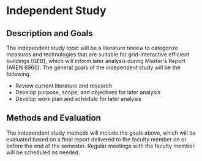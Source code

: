 # Independent Study

## Description and Goals

The independent study topic will be a literature review to categorize measures and technologies that are suitable for grid-interactive efficient buildings (GEB), which will inform later analysis during Master's Report (AREN 6960). The general goals of the independent study will be the following.

* Review current literature and research
* Develop purpose, scope, and objectives for later analysis
* Develop work plan and schedule for later analysis

## Methods and Evaluation 

The independent study methods will include the goals above, which will be evaluated based on a final report delivered to the faculty member on or before the end of the semester. Regular meetings with the faculty member will be scheduled as needed. 

